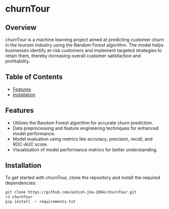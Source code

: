 # churnTour

## Overview

churnTour is a machine learning project aimed at predicting customer churn in the tourism industry using the Random Forest algorithm. The model helps businesses identify at-risk customers and implement targeted strategies to retain them, thereby increasing overall customer satisfaction and profitability.

## Table of Contents

- [Features](#features)
- [Installation](#installation)

## Features

- Utilizes the Random Forest algorithm for accurate churn prediction.
- Data preprocessing and feature engineering techniques for enhanced model performance.
- Model evaluation using metrics like accuracy, precision, recall, and ROC-AUC score.
- Visualization of model performance metrics for better understanding.

## Installation

To get started with churnTour, clone the repository and install the required dependencies:

```bash
git clone https://github.com/ashish-jha-2004/churnTour.git
cd churnTour
pip install -r requirements.txt
